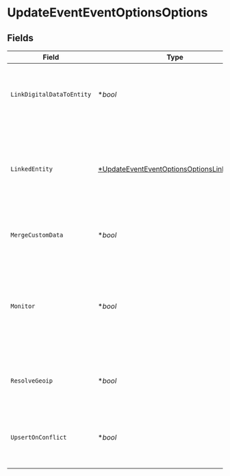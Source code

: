 # UpdateEventEventOptionsOptions


## Fields

| Field                                                                                                                                                                                                                                                                                  | Type                                                                                                                                                                                                                                                                                   | Required                                                                                                                                                                                                                                                                               | Description                                                                                                                                                                                                                                                                            | Example                                                                                                                                                                                                                                                                                |
| -------------------------------------------------------------------------------------------------------------------------------------------------------------------------------------------------------------------------------------------------------------------------------------- | -------------------------------------------------------------------------------------------------------------------------------------------------------------------------------------------------------------------------------------------------------------------------------------- | -------------------------------------------------------------------------------------------------------------------------------------------------------------------------------------------------------------------------------------------------------------------------------------- | -------------------------------------------------------------------------------------------------------------------------------------------------------------------------------------------------------------------------------------------------------------------------------------- | -------------------------------------------------------------------------------------------------------------------------------------------------------------------------------------------------------------------------------------------------------------------------------------- |
| `LinkDigitalDataToEntity`                                                                                                                                                                                                                                                              | **bool*                                                                                                                                                                                                                                                                                | :heavy_minus_sign:                                                                                                                                                                                                                                                                     | Whether or not to link the included `digital_data` with the related entities. Includes geoip information if resolve_geoip is enabled as well. On action events, defaults to `true`                                                                                                     | true                                                                                                                                                                                                                                                                                   |
| `LinkedEntity`                                                                                                                                                                                                                                                                         | [*UpdateEventEventOptionsOptionsLinkedEntity](../../models/operations/updateeventeventoptionsoptionslinkedentity.md)                                                                                                                                                                   | :heavy_minus_sign:                                                                                                                                                                                                                                                                     | Possible values are `sender`, `receiver`, and `both`. Defaults to `both`. If `link_digital_data_to_entity` is flagged on transaction events, this specifies which entities to associate the `digital_data` to. If there is no `digital_data` or entities, no exception is thrown.      | sender                                                                                                                                                                                                                                                                                 |
| `MergeCustomData`                                                                                                                                                                                                                                                                      | **bool*                                                                                                                                                                                                                                                                                | :heavy_minus_sign:                                                                                                                                                                                                                                                                     | Only relevant for updates/upserts, ignored otherwise. See [custom data merge strategy](doc:how-data-merges-on-updates#custom-data-merge-strategy) for more details. **Default**: `false`                                                                                               |                                                                                                                                                                                                                                                                                        |
| `Monitor`                                                                                                                                                                                                                                                                              | **bool*                                                                                                                                                                                                                                                                                | :heavy_minus_sign:                                                                                                                                                                                                                                                                     | Whether or not to monitor this event (defaults to `true`). Typically used to signal Unit21 to not flag such events or include them in calculations i.e. to prevent double counting, or to ignore applying monitoring to unimportant events that you still want to associate with users |                                                                                                                                                                                                                                                                                        |
| `ResolveGeoip`                                                                                                                                                                                                                                                                         | **bool*                                                                                                                                                                                                                                                                                | :heavy_minus_sign:                                                                                                                                                                                                                                                                     | If `false`, does not resolve the geographic location from the provided IP. If `true` and `digital_data.ip_addresses` is empty, Unit21 ignores the field. **Default**: `true`                                                                                                           | true                                                                                                                                                                                                                                                                                   |
| `UpsertOnConflict`                                                                                                                                                                                                                                                                     | **bool*                                                                                                                                                                                                                                                                                | :heavy_minus_sign:                                                                                                                                                                                                                                                                     | If POST request includes an object that already exists when  `upsert_on_conflict` is `false`, API returns a 409 error code and the object is not overwritten. **Default**: `true`                                                                                                      | true                                                                                                                                                                                                                                                                                   |